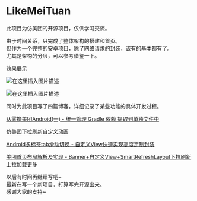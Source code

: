 # LikeMeiTuan
此项目为仿美团的开源项目，仅供学习交流。  

由于时间关系，只完成了整体架构的搭建和首页。  
但作为一个完整的安卓项目，除了网络请求的封装，该有的基本都有了。  
尤其是架构的分层，可以参考借鉴一下。    

效果展示  

![在这里插入图片描述](https://img-blog.csdnimg.cn/20181103122510169.gif)  


![在这里插入图片描述](https://img-blog.csdnimg.cn/20181103121917571.gif)


同时为此项目写了四篇博客，详细记录了某些功能的具体开发过程。  

[从零撸美团Android(一) - 统一管理 Gradle 依赖 提取到单独文件中](https://juejin.im/post/5bdd26a6e51d4505231a3651)

[仿美团下拉刷新自定义动画](https://juejin.im/post/5bdd272a6fb9a049de6ccc69)

[Android多标签tab滑动切换 - 自定义View快速实现高度定制封装](https://juejin.im/post/5bdd27a5e51d452dfd0139e8)

[美团首页布局解析及实现 - Banner+自定义View+SmartRefreshLayout下拉刷新上拉加载更多](https://juejin.im/post/5bdd282ee51d45053c74a8ff)


以后有时间再继续写吧~  
最新在写一个新项目，打算写完开源出来。   
感谢大家的支持~  
